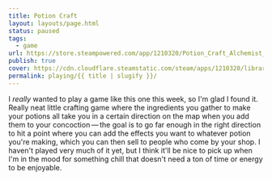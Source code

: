 ```yaml
---
title: Potion Craft
layout: layouts/page.html
status: paused
tags:
  - game
url: https://store.steampowered.com/app/1210320/Potion_Craft_Alchemist_Simulator/
publish: true
cover: https://cdn.cloudflare.steamstatic.com/steam/apps/1210320/library_600x900_2x.jpg?t=1742477179
permalink: playing/{{ title | slugify }}/
---
```

I *really* wanted to play a game like this one this week, so I'm glad I found it. Really neat little crafting game where the ingredients you gather to make your potions all take you in a certain direction on the map when you add them to your concoction — the goal is to go far enough in the right direction to hit a point where you can add the effects you want to whatever potion you're making, which you can then sell to people who come by your shop. I haven't played very much of it yet, but I think it'll be nice to pick up when I'm in the mood for something chill that doesn't need a ton of time or energy to be enjoyable.